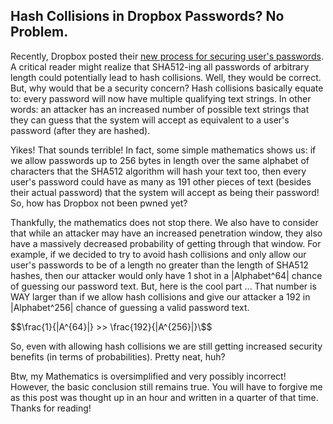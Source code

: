 ## Hash Collisions in Dropbox Passwords? No Problem.

Recently, Dropbox posted their [new process for securing user's passwords](https://blogs.dropbox.com/tech/2016/09/how-dropbox-securely-stores-your-passwords/). A critical reader might realize that SHA512-ing all passwords of arbitrary length could potentially lead to hash collisions. Well, they would be correct. But, why would that be a security concern? Hash collisions basically equate to: every password will now have multiple qualifying text strings. In other words: an attacker has an increased number of possible text strings that they can guess that the system will accept as equivalent to a user's password (after they are hashed).

Yikes! That sounds terrible! In fact, some simple mathematics shows us: if we allow passwords up to 256 bytes in length over the same alphabet of characters that the SHA512 algorithm will hash your text too, then every user's password could have as many as 191 other pieces of text (besides their actual password) that the system will accept as being their password! So, how has Dropbox not been pwned yet?

Thankfully, the mathematics does not stop there. We also have to consider that while an attacker may have an increased penetration window, they also have a massively decreased probability of getting through that window. For example, if we decided to try to avoid hash collisions and only allow our user's passwords to be of a length no greater than the length of SHA512 hashes, then our attacker would only have 1 shot in a \|Alphabet^64\| chance of guessing our password text. But, here is the cool part ... That number is WAY larger than if we allow hash collisions and give our attacker a 192 in \|Alphabet^256\| chance of guessing a valid password text.

\$$\frac{1}{|A^{64}|} >> \frac{192}{|A^{256}|}\$$

So, even with allowing hash collisions we are still getting increased security benefits (in terms of probabilities). Pretty neat, huh?

Btw, my Mathematics is oversimplified and very possibly incorrect! However, the basic conclusion still remains true. You will have to forgive me as this post was thought up in an hour and written in a quarter of that time. Thanks for reading!